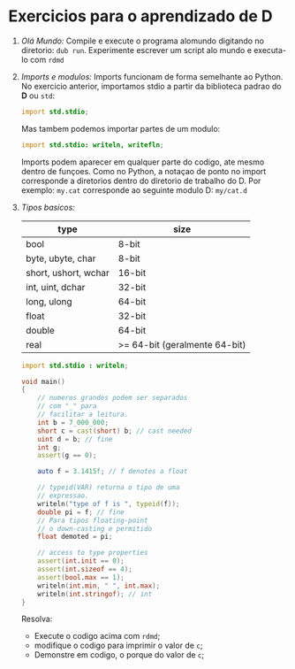 # Exercicios para o aprendizado de **D**

1. *Olá Mundo:* Compile e execute o programa alomundo digitando no diretorio: `dub run`. Experimente escrever um script alo mundo e executa-lo com `rdmd`
1. *Imports e modulos:* Imports funcionam de forma semelhante ao Python. No exercicio anterior, importamos stdio a partir da biblioteca padrao do **D** ou `std`:
    ```D
    import std.stdio;
    ```
    Mas tambem podemos importar partes de um modulo:
    ```D
    import std.stdio: writeln, writefln;
    ```
    Imports podem aparecer em qualquer parte do codigo, ate mesmo dentro de funçoes. Como no Python, a notaçao de ponto no import corresponde a diretorios dentro do diretorio de trabalho do D. Por exemplo: `my.cat` corresponde ao seguinte modulo D: `my/cat.d`
1. *Tipos basicos:*

    |type|size|
    |--- |--- |
    |bool|8-bit|
    |byte, ubyte, char|8-bit|
    |short, ushort, wchar|16-bit|
    |int, uint, dchar|32-bit|
    |long, ulong|64-bit|
    |float|32-bit|
    |double|64-bit|
    |real| \>= 64-bit (geralmente 64-bit)
    
    ```D
    import std.stdio : writeln;

    void main()
    {
        // numeros grandes podem ser separados 
        // com "_" para
        // facilitar a leitura.
        int b = 7_000_000;
        short c = cast(short) b; // cast needed
        uint d = b; // fine
        int g;
        assert(g == 0);
    
        auto f = 3.1415f; // f denotes a float
    
        // typeid(VAR) returna o tipo de uma 
        // expressao.
        writeln("type of f is ", typeid(f));
        double pi = f; // fine
        // Para tipos floating-point
        // o down-casting e permitido
        float demoted = pi;
    
        // access to type properties
        assert(int.init == 0);
        assert(int.sizeof == 4);
        assert(bool.max == 1);
        writeln(int.min, " ", int.max);
        writeln(int.stringof); // int
    }
    ```
    Resolva:
     - Execute o codigo acima com `rdmd`;
     - modifique o codigo para imprimir o valor de `c`;
     - Demonstre em codigo, o porque do valor de `c`;
